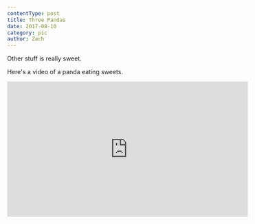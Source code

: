 ```yaml
---
contentType: post
title: Three Pandas
date: 2017-08-10
category: pic
author: Zach
---
```


Other stuff is really sweet.

Here's a video of a panda eating sweets.

<iframe width="560" height="315" src="https://www.youtube.com/embed/4n0xNbfJLR8" frameborder="0" allowfullscreen></iframe>